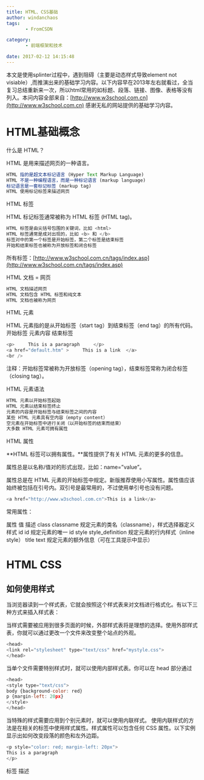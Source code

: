 ```yaml
---
title: HTML、CSS基础
author: windanchaos
tags: 
       - FromCSDN

category: 
       - 前端框架和技术

date: 2017-02-12 14:15:48
---
```

本文是使用splinter过程中，遇到阻碍（主要是动态样式导致element not visiable）,而推演出来的基础学习内容。以下内容早在2013年左右就看过，全当复习总结重新来一次，所以html常用的如标题、段落、链接、图像、表格等没有列入。本问内容全部来自：[http://www.w3school.com.cn](http://www.w3school.com.cn) 感谢无私的网站提供的基础学习内容。

# HTML基础概念

什么是 HTML？

HTML 是用来描述网页的一种语言。
```js 
HTML 指的是超文本标记语言 (Hyper Text Markup Language)
HTML 不是一种编程语言，而是一种标记语言 (markup language)
标记语言是一套标记标签 (markup tag)
HTML 使用标记标签来描述网页
```

HTML 标签

HTML 标记标签通常被称为 HTML 标签 (HTML tag)。
```js 
HTML 标签是由尖括号包围的关键词，比如 <html>
HTML 标签通常是成对出现的，比如 <b> 和 </b>
标签对中的第一个标签是开始标签，第二个标签是结束标签
开始和结束标签也被称为开放标签和闭合标签
```

所有标签：[http://www.w3school.com.cn/tags/index.asp](http://www.w3school.com.cn/tags/index.asp)

HTML 文档 = 网页
```js 
HTML 文档描述网页
HTML 文档包含 HTML 标签和纯文本
HTML 文档也被称为网页
```

HTML 元素

HTML 元素指的是从开始标签（start tag）到结束标签（end tag）的所有代码。
开始标签 元素内容 结束标签
```js 
<p>     This is a paragraph     </p>
<a href="default.htm" >     This is a link  </a>
<br />
```

注释：开始标签常被称为开放标签（opening tag），结束标签常称为闭合标签（closing tag）。

HTML 元素语法
```js 
HTML 元素以开始标签起始
HTML 元素以结束标签终止
元素的内容是开始标签与结束标签之间的内容
某些 HTML 元素具有空内容（empty content）
空元素在开始标签中进行关闭（以开始标签的结束而结束）
大多数 HTML 元素可拥有属性
```

HTML 属性

**HTML 标签可以拥有属性。**属性提供了有关 HTML 元素的更多的信息。

属性总是以名称/值对的形式出现，比如：name=”value”。

属性总是在 HTML 元素的开始标签中规定。新版推荐使用小写属性。属性值应该始终被包括在引号内。双引号是最常用的，不过使用单引号也没有问题。
```js 
<a href="http://www.w3school.com.cn">This is a link</a>
```

常用属性：

属性 值 描述 class classname 规定元素的类名（classname），样式选择器定义样式 id id 规定元素的唯一 id style style_definition 规定元素的行内样式（inline style） title text 规定元素的额外信息（可在工具提示中显示）

# HTML CSS

## 如何使用样式

当浏览器读到一个样式表，它就会按照这个样式表来对文档进行格式化。有以下三种方式来插入样式表：

当样式需要被应用到很多页面的时候，外部样式表将是理想的选择。使用外部样式表，你就可以通过更改一个文件来改变整个站点的外观。
```js 
<head>
<link rel="stylesheet" type="text/css" href="mystyle.css">
</head>
```

当单个文件需要特别样式时，就可以使用内部样式表。你可以在 head 部分通过
```js 
<head>
<style type="text/css">
body {background-color: red}
p {margin-left: 20px}
</style>
</head>
```

当特殊的样式需要应用到个别元素时，就可以使用内联样式。 使用内联样式的方法是在相关的标签中使用样式属性。样式属性可以包含任何 CSS 属性。以下实例显示出如何改变段落的颜色和左外边距。
```js 
<p style="color: red; margin-left: 20px">
This is a paragraph
</p>
```
 标签 描述 <style> 定义样式定义。 <link> 定义资源引用。 <div> 定义文档中的节或区域（块级） <span> 定义文档中的行内的小块或区域。

## CSS基本语法

CSS 规则由两个主要的部分构成：选择器，以及一条或多条声明。
```js 
selector {declaration1; declaration2; ... declarationN }
```

选择器通常是您需要改变样式的 HTML 元素。

每条声明由一个属性和一个值组成。

属性（property）是您希望设置的样式属性（style attribute）。每个属性有一个值。属性和值被冒号分开。
```js 
selector {property: value}
```

下面这行代码的作用是将 h1 元素内的文字颜色定义为红色，同时将字体大小设置为 14 像素。

在这个例子中，h1 是选择器，color 和 font-size 是属性，red 和 14px 是值。
```js 
h1 {color:red; font-size:14px;}
```

下面的示意图为您展示了上面这段代码的结构：

![这里写图片描述](/images/.com.cn-i-ct_css_selector.gif.png)

## CSS样式四剑客

通过依据元素在其位置的上下文关系来定义样式，你可以使标记更加简洁。

在 CSS1 中，通过这种方式来应用规则的选择器被称为上下文选择器 (contextual selectors)，这是由于它们依赖于上下文关系来应用或者避免某项规则。在 CSS2 中，它们称为派生选择器，但是无论你如何称呼它们，它们的作用都是相同的。

派生选择器允许你根据文档的上下文关系来确定某个标签的样式。通过合理地使用派生选择器，我们可以使 HTML 代码变得更加整洁。

比方说，你希望列表中的 strong 元素变为斜体字，而不是通常的粗体字，可以这样定义一个派生选择器：
```js 
li strong {
    font-style: italic;
    font-weight: normal;
  }
```

请注意标记为<strong> 的蓝色代码的上下文关系：

```js 
<p><strong>我是粗体字，不是斜体字，因为我不在列表当中，所以这个规则对我不起作用</strong></p>

<ol>
<li><strong>我是斜体字。这是因为 strong 元素位于 li 元素内。</strong></li>
<li>我是正常的字体。</li>
</ol>
```

id 选择器可以为标有特定 id 的 HTML 元素指定特定的样式。

id 选择器以 “/#” 来定义。

下面的两个 id 选择器，第一个可以定义元素的颜色为红色，第二个定义元素的颜色为绿色：
```js 
#red {color:red;}
#green {color:green;}
```

下面的 HTML 代码中，id 属性为 red 的 p 元素显示为红色，而 id 属性为 green 的 p 元素显示为绿色。

这个段落是红色。

这个段落是绿色。

注意：id 属性只能在每个 HTML 文档中出现一次。

id 选择器和派生选择器

在现代布局中，id 选择器常常用于建立派生选择器。下面的样式只会应用于出现在 id 是 sidebar 的元素内的段落。
```js 
#sidebar p {
    font-style: italic;
    text-align: right;
    margin-top: 0.5em;
    }
```

在 CSS 中，类选择器以一个点号显示：
```js 
.center {text-align: center}
```

在上面的例子中，所有拥有 center 类的 HTML 元素均为居中。

在下面的 HTML 代码中，h1 和 p 元素都有 center 类。这意味着两者都将遵守 “.center” 选择器中的规则。
```js 
<h1 class="center">
This heading will be center-aligned
</h1>

<p class="center">
This paragraph will also be center-aligned.
</p>
```

注意：类名的第一个字符不能使用数字！它无法在 Mozilla 或 Firefox 中起作用。

和 id 一样，class 也可被用作派生选择器：
```js 
.fancy td {
    color: #f60;
    background: #666;
    }
```

在上面这个例子中，类名为 fancy 的更大的元素内部的表格单元都会以灰色背景显示橙色文字。（名为 fancy 的更大的元素可能是一个表格或者一个 div）

元素也可以基于它们的类而被选择：
```js 
td.fancy {
    color: #f60;
    background: #666;
    }
```

在上面的例子中，类名为 fancy 的表格单元将是带有灰色背景的橙色。

```js 
<td class="fancy">
```

你可以将类 fancy 分配给任何一个表格元素任意多的次数。那些以 fancy 标注的单元格都会是带有灰色背景的橙色。那些没有被分配名为 fancy 的类的单元格不会受这条规则的影响。还有一点值得注意，class 为 fancy 的段落也不会是带有灰色背景的橙色，当然，任何其他被标注为 fancy 的元素也不会受这条规则的影响。这都是由于我们书写这条规则的方式，这个效果被限制于被标注为 fancy 的表格单元（即使用 td 元素来选择 fancy 类）。

对带有指定属性的 HTML 元素设置样式。
可以为拥有指定属性的 HTML 元素设置样式，而不仅限于 class 和 id 属性。

注释：只有在规定了 !DOCTYPE 时，IE7 和 IE8 才支持属性选择器。在 IE6 及更低的版本中，不支持属性选择。
属性选择器

下面的例子为带有 title 属性的所有元素设置样式：
```js 
[title]
{
color:red;
}
```

属性和值选择器

下面的例子为 title=”W3School” 的所有元素设置样式：
```js 
[title=W3School]
{
border:5px solid blue;
}
```

下面的例子为带有包含指定值的 lang 属性的所有元素设置样式。适用于由连字符分隔的属性值：

```js 
[lang|=en] { color:red; }
```

**CSS 选择器参考手册**

选择器 描述 [attribute] 用于选取带有指定属性的元素。 [attribute=value] 用于选取带有指定属性和值的元素。 [attribute~=value] 用于选取属性值中包含指定词汇的元素。 [attribute=value] 用于选取带有以指定值开头的属性值的元素，该值必须是整个单词。 [attribute^=value] 匹配属性值以指定值开头的每个元素。 [attribute$=value] 匹配属性值以指定值结尾的每个元素。 [attribute/*=value] 匹配属性值中包含指定值的每个元素。

# [HTML 表单](http://www.w3school.com.cn/html/html_forms.asp)

**HTML 表单用于搜集不同类型的用户输入。**包含不同类型的 input 元素、复选框、单选按钮、提交按钮等等。
<form> 元素定义 HTML 表单：
实例
```js 
<form>
 .
form elements
 .
</form>
```

**<input> 元素**
<input> 元素是最重要的表单元素。
<input> 元素有很多形态，根据不同的 type 属性。

这是本章中使用的类型：
类型 描述 text 定义常规文本输入。 radio 定义单选按钮输入（选择多个选择之一） submit 定义提交按钮（提交表单）

**文本输入**

<input type=”text”> 定义用于文本输入的单行输入字段：
实例
```js 
<form>
 First name:<br>
<input type="text" name="firstname">
<br>
 Last name:<br>
<input type="text" name="lastname">
</form>
```

注释：表单本身并不可见。还要注意文本字段的默认宽度是 20 个字符。

**单选按钮输入**

定义单选按钮。

单选按钮允许用户在有限数量的选项中选择其中之一：
实例
```js 
<form>
<input type="radio" name="sex" value="male" checked>Male
<br>
<input type="radio" name="sex" value="female">Female
</form>
```

**提交按钮**

<input type=”submit”> 定义用于向表单处理程序（form-handler）提交表单的按钮。

表单处理程序通常是包含用来处理输入数据的脚本的服务器页面。

表单处理程序在表单的 action 属性中指定：
实例
```js 
<form action="action_page.php">
First name:<br>
<input type="text" name="firstname" value="Mickey">
<br>
Last name:<br>
<input type="text" name="lastname" value="Mouse">
<br><br>
<input type="submit" value="Submit">
</form>
```

**Action 属性**

action 属性定义在提交表单时执行的动作。

向服务器提交表单的通常做法是使用提交按钮。

通常，表单会被提交到 web 服务器上的网页。

在上面的例子中，指定了某个服务器脚本来处理被提交表单：
```js 
<form action="action_page.php">
```

如果省略 action 属性，则 action 会被设置为当前页面。

**Method 属性**

method 属性规定在提交表单时所用的 HTTP 方法（GET 或 POST）：
```js 
<form action="action_page.php" method="GET">
```

或：

```js 
<form action="action_page.php" method="POST">
```

何时使用 GET？

您能够使用 GET（默认方法）：

如果表单提交是被动的（比如搜索引擎查询），并且没有敏感信息。

当您使用 GET 时，表单数据在页面地址栏中是可见的：
```js 
action_page.php?firstname=Mickey&lastname=Mouse
```

注释：GET 最适合少量数据的提交。浏览器会设定容量限制。
何时使用 POST？

您应该使用 POST：

如果表单正在更新数据，或者包含敏感信息（例如密码）。

POST 的安全性更加，因为在页面地址栏中被提交的数据是不可见的。

**Name 属性**

如果要正确地被提交，每个输入字段必须设置一个 name 属性。

本例只会提交 “Last name” 输入字段：
实例
```js 
<form action="action_page.php">
First name:<br>
<input type="text" value="Mickey">
<br>
Last name:<br>
<input type="text" name="lastname" value="Mouse">
<br><br>
<input type="submit" value="Submit">
</form>
```

用<fieldset> 组合表单数据

<fieldset> 元素组合表单中的相关数据

元素为 元素定义标题。
实例
```js 
<form action="action_page.php">
<fieldset>
<legend>Personal information:</legend>
First name:<br>
<input type="text" name="firstname" value="Mickey">
<br>
Last name:<br>
<input type="text" name="lastname" value="Mouse">
<br><br>
<input type="submit" value="Submit"></fieldset>
</form>
```

HTML 元素，已设置所有可能的属性，是这样的：
实例

```js 
<form action="action_page.php" method="GET" target="_blank" accept-charset="UTF-8"
ectype="application/x-www-form-urlencoded" autocomplete="off" novalidate>
.
form elements
 .
</form>
```

Here is the list of <form> attributes:

属性 描述 accept-charset 规定在被提交表单中使用的字符集（默认：页面字符集）。 action 规定向何处提交表单的地址（URL）（提交页面）。 autocomplete 规定浏览器应该自动完成表单（默认：开启）。 enctype 规定被提交数据的编码（默认：url-encoded）。 method 规定在提交表单时所用的 HTTP 方法（默认：GET）。 name 规定识别表单的名称（对于 DOM 使用：document.forms.name）。 novalidate 规定浏览器不验证表单。 target 规定 action 属性中地址的目标（默认：_self）。

# HTML其他

## 元素的容器

“块级元素”译为 block level element，“内联元素”译为 inline element。
块级元素在浏览器显示时，通常会以新行来开始（和结束）。
例子：<h1>, <p>, <ul>, <table>
内联元素在显示时通常不会以新行开始。
例子：<b>,<td>, <a>, <img>

HTML<div> 元素
HTML<div> 元素是块级元素，它是可用于组合其他 HTML 元素的容器。
<div> 元素没有特定的含义。除此之外，由于它属于块级元素，浏览器会在其前后显示折行。
如果与 CSS 一同使用，<div> 元素可用于对大的内容块设置样式属性。
<div> 元素的另一个常见的用途是文档布局。它取代了使用表格定义布局的老式方法。使用 <table> 元素进行文档布局不是表格的正确用法。<table> 元素的作用是显示表格化的数据。

HTML <span> 元素
HTML <span> 元素是内联元素，可用作文本的容器。
<span> 元素也没有特定的含义。
当与 CSS 一同使用时，<span> 元素可用于为部分文本设置样式属性。

## HTML 脚本

<script> 标签用于定义客户端脚本，比如 JavaScript。

script 元素既可包含脚本语句，也可通过 src 属性指向外部脚本文件。

必需的 type 属性规定脚本的 MIME 类型。

JavaScript 最常用于图片操作、表单验证以及内容动态更新。

下面的脚本会向浏览器输出“Hello World!”：
```js 
<script type="text/javascript">
document.write("Hello World!")
</script>
```